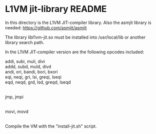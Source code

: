 L1VM jit-library README
=======================
In this directory is the L1VM JIT-compiler library.
Also the asmjit library is needed: https://github.com/asmjit/asmjit

The library libl1vm-jit.so must be installed into /usr/local/lib or
another library search path.

In the L1VM JIT-compiler version are the following opcodes included:

addi, subi, muli, divi <br>
addd, subd, muld, divd <br>
andi, ori, bandi, bori, bxori <br>
eqi, neqi, gri, lsi, greqi, lseqi <br>
eqd, neqd, grd, lsd, greqd, lseqd <br><br>

jmp, jmpi <br><br>

movi, movd <br><br>

Compile the VM with the "install-jit.sh" script.
